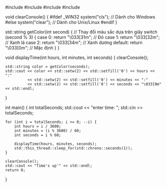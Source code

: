#include <iostream>
#include <thread>
#include <chrono>
#include <iomanip>

void clearConsole() {
#ifdef _WIN32
    system("cls");  // Dành cho Windows
#else
    system("clear"); // Dành cho Unix/Linux
#endif
}

std::string getColor(int second) {
    // Thay đổi màu sắc dựa trên giây
    switch (second % 3) {
        case 0: return "\033[31m"; // Đỏ
        case 1: return "\033[32m"; // Xanh lá
        case 2: return "\033[34m"; // Xanh dương
        default: return "\033[0m";  // Mặc định
    }
}

void displayTime(int hours, int minutes, int seconds) {
    clearConsole();
    
    std::string color = getColor(seconds);
    std::cout << color << std::setw(2) << std::setfill('0') << hours << ":"
              << std::setw(2) << std::setfill('0') << minutes << ":"
              << std::setw(2) << std::setfill('0') << seconds << "\033[0m" << std::endl;
}

int main() {
    int totalSeconds;
    std::cout << "enter time: ";
    std::cin >> totalSeconds;

    for (int i = totalSeconds; i >= 0; --i) {
        int hours = i / 3600;
        int minutes = (i % 3600) / 60;
        int seconds = i % 60;

        displayTime(hours, minutes, seconds);
        std::this_thread::sleep_for(std::chrono::seconds(1));
    }

    clearConsole();
    std::cout << "Time's up'" << std::endl;
    return 0;
}
